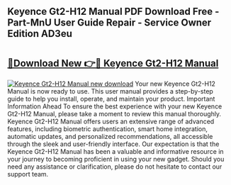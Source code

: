 ## Keyence Gt2-H12 Manual PDF Download Free - Part-MnU User Guide Repair - Service Owner Edition AD3eu

# <h2><a href="http://bc35011.oget.top/?id=Keyence+Gt2-H12+Manual">🔗Download New 👉🔴 Keyence Gt2-H12 Manual</a></h2>

[![Keyence Gt2-H12 Manual new download](https://i.imgur.com/5g1atiW.png)](http://bc35011.oget.top/?id=Keyence+Gt2-H12+Manual)
Your new Keyence Gt2-H12 Manual is now ready to use. This user manual provides a step-by-step guide to help you install, operate, and maintain your product. Important Information Ahead To ensure the best experience with your new Keyence Gt2-H12 Manual, please take a moment to review this manual thoroughly. Keyence Gt2-H12 Manual offers users an extensive range of advanced features, including biometric authentication, smart home integration, automatic updates, and personalized recommendations, all accessible through the sleek and user-friendly interface. Our expectation is that the Keyence Gt2-H12 Manual has been a valuable and informative resource in your journey to becoming proficient in using your new gadget. Should you need any assistance or clarification, please do not hesitate to contact our support team.
